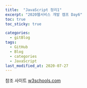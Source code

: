 ```yaml
---
title:  "JavaScript 정리1"
excerpt: "2020웹서비스 개발 캠프 Day6"
toc: true
toc_sticky: true

categories:
  - gitBlog
tags:
  - GitHub
  - Blog
  - categories
  - JavaScript
last_modified_at: 2020-07-27
---
```



참조 사이트 [w3schools.com](https://www.w3schools.com/css/css3_borders.asp)
